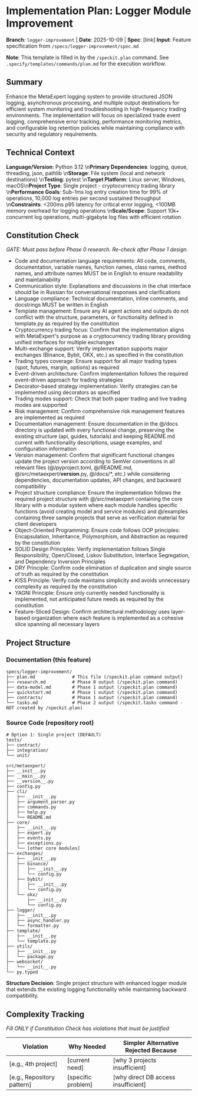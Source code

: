 # Implementation Plan: Logger Module Improvement

**Branch**: `logger-improvement` | **Date**: 2025-10-09 | **Spec**: [link]
**Input**: Feature specification from `/specs/logger-improvement/spec.md`

**Note**: This template is filled in by the `/speckit.plan` command. See `.specify/templates/commands/plan.md` for the execution workflow.

## Summary

Enhance the MetaExpert logging system to provide structured JSON logging, asynchronous processing, and multiple output destinations for efficient system monitoring and troubleshooting in high-frequency trading environments. The implementation will focus on specialized trade event logging, comprehensive error tracking, performance monitoring metrics, and configurable log retention policies while maintaining compliance with security and regulatory requirements.

## Technical Context

**Language/Version**: Python 3.12  \n**Primary Dependencies**: logging, queue, threading, json, pathlib  \n**Storage**: File system (local and network destinations)  \n**Testing**: pytest  \n**Target Platform**: Linux server, Windows, macOS\n**Project Type**: Single project - cryptocurrency trading library  \n**Performance Goals**: Sub-1ms log entry creation time for 99% of operations, 10,000 log entries per second sustained throughput  \n**Constraints**: <200ms p95 latency for critical error logging, <100MB memory overhead for logging operations  \n**Scale/Scope**: Support 10k+ concurrent log operations, multi-gigabyte log files with efficient rotation

## Constitution Check

*GATE: Must pass before Phase 0 research. Re-check after Phase 1 design.*

- Code and documentation language requirements: All code, comments, documentation, variable names, function names, class names, method names, and attribute names MUST be in English to ensure readability and maintainability
- Communication style: Explanations and discussions in the chat interface should be in Russian for conversational responses and clarifications
- Language compliance: Technical documentation, inline comments, and docstrings MUST be written in English
- Template management: Ensure any AI agent actions and outputs do not conflict with the structure, parameters, or functionality defined in template.py as required by the constitution
- Cryptocurrency trading focus: Confirm that the implementation aligns with MetaExpert's purpose as a cryptocurrency trading library providing unified interfaces for multiple exchanges
- Multi-exchange support: Verify implementation supports major exchanges (Binance, Bybit, OKX, etc.) as specified in the constitution
- Trading types coverage: Ensure support for all major trading types (spot, futures, margin, options) as required
- Event-driven architecture: Confirm implementation follows the required event-driven approach for trading strategies
- Decorator-based strategy implementation: Verify strategies can be implemented using decorators as specified
- Trading modes support: Check that both paper trading and live trading modes are supported
- Risk management: Confirm comprehensive risk management features are implemented as required
- Documentation management: Ensure documentation in the @/docs directory is updated with every functional change, preserving the existing structure (api, guides, tutorials) and keeping README.md current with functionality descriptions, usage examples, and configuration information
- Version management: Confirm that significant functional changes update the project version according to SemVer conventions in all relevant files (@/pyproject.toml, @/README.md, @/src/metaexpert/__version__.py, @/docs/*, etc.) while considering dependencies, documentation updates, API changes, and backward compatibility
- Project structure compliance: Ensure the implementation follows the required project structure with @/src/metaexpert containing the core library with a modular system where each module handles specific functions (avoid creating model and service modules) and @/examples containing three sample projects that serve as verification material for client developers
- Object-Oriented Programming: Ensure code follows OOP principles: Encapsulation, Inheritance, Polymorphism, and Abstraction as required by the constitution
- SOLID Design Principles: Verify implementation follows Single Responsibility, Open/Closed, Liskov Substitution, Interface Segregation, and Dependency Inversion Principles
- DRY Principle: Confirm code elimination of duplication and single source of truth as required by the constitution
- KISS Principle: Verify code maintains simplicity and avoids unnecessary complexity as required by the constitution
- YAGNI Principle: Ensure only currently needed functionality is implemented, not anticipated future needs as required by the constitution
- Feature-Sliced Design: Confirm architectural methodology uses layer-based organization where each feature is implemented as a cohesive slice spanning all necessary layers

## Project Structure

### Documentation (this feature)

```
specs/logger-improvement/
├── plan.md              # This file (/speckit.plan command output)
├── research.md          # Phase 0 output (/speckit.plan command)
├── data-model.md        # Phase 1 output (/speckit.plan command)
├── quickstart.md        # Phase 1 output (/speckit.plan command)
├── contracts/           # Phase 1 output (/speckit.plan command)
└── tasks.md             # Phase 2 output (/speckit.tasks command - NOT created by /speckit.plan)
```

### Source Code (repository root)

```
# Option 1: Single project (DEFAULT)
tests/
├── contract/
├── integration/
└── unit/

src/metaexpert/
├── __init__.py
├── __main__.py
├── __version__.py
├── config.py
├── cli/
│   ├── __init__.py
│   ├── argument_parser.py
│   ├── commands.py
│   ├── help.py
│   └── README.md
├── core/
│   ├── __init__.py
│   ├── expert.py
│   ├── events.py
│   ├── exceptions.py
│   └── [other core modules]
├── exchanges/
│   ├── __init__.py
│   ├── binance/
│   │   ├── __init__.py
│   │   └── config.py
│   ├── bybit/
│   │   ├── __init__.py
│   │   └── config.py
│   └── okx/
│       ├── __init__.py
│       └── config.py
├── logger/
│   ├── __init__.py
│   ├── async_handler.py
│   └── formatter.py
├── template/
│   ├── __init__.py
│   └── template.py
├── utils/
│   ├── __init__.py
│   └── package.py
├── websocket/
│   └── __init__.py
└── py.typed
```

**Structure Decision**: Single project structure with enhanced logger module that extends the existing logging functionality while maintaining backward compatibility.

## Complexity Tracking

*Fill ONLY if Constitution Check has violations that must be justified*

| Violation | Why Needed | Simpler Alternative Rejected Because |
|-----------|------------|-------------------------------------|
| [e.g., 4th project] | [current need] | [why 3 projects insufficient] |
| [e.g., Repository pattern] | [specific problem] | [why direct DB access insufficient] |